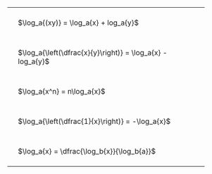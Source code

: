 ---
---

<style type="text/css">
#T_c1dec th.col_heading {
  text-align: left;
  font-size: 1em;
}
#T_c1dec td {
  text-align: left;
  font-size: 1em;
  padding: 1.5em;
}
#T_c1dec_row0_col0, #T_c1dec_row1_col0, #T_c1dec_row2_col0, #T_c1dec_row3_col0, #T_c1dec_row4_col0 {
  width: 400px;
  white-space: pre-wrap;
}
</style>
<table id="T_c1dec">
  <thead>
  </thead>
  <tbody>
    <tr>
      <td id="T_c1dec_row0_col0" class="data row0 col0" >$\log_a{(xy)} = \log_a{x} + log_a{y}$</td>
    </tr>
    <tr>
      <td id="T_c1dec_row1_col0" class="data row1 col0" >$\log_a{\left(\dfrac{x}{y}\right)} = \log_a{x} - log_a{y}$</td>
    </tr>
    <tr>
      <td id="T_c1dec_row2_col0" class="data row2 col0" >$\log_a{x^n} = n\log_a{x}$</td>
    </tr>
    <tr>
      <td id="T_c1dec_row3_col0" class="data row3 col0" >$\log_a{\left(\dfrac{1}{x}\right)} = -\log_a{x}$</td>
    </tr>
    <tr>
      <td id="T_c1dec_row4_col0" class="data row4 col0" >$\log_a{x} = \dfrac{\log_b{x}}{\log_b{a}}$</td>
    </tr>
  </tbody>
</table>
